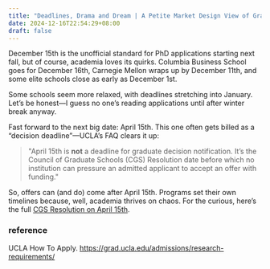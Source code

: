 ```yaml
---
title: "Deadlines, Drama and Dream | A Petite Market Design View of Grad School Admissions"
date: 2024-12-16T22:54:29+08:00
draft: false
---
```


December 15th is the unofficial standard for PhD applications starting next fall, but of course, academia loves its quirks. Columbia Business School goes for December 16th, Carnegie Mellon wraps up by December 11th, and some elite schools close as early as December 1st.

Some schools seem more relaxed, with deadlines stretching into January. Let’s be honest—I guess no one’s reading applications until after winter break anyway.

Fast forward to the next big date: April 15th. This one often gets billed as a “decision deadline”—UCLA’s FAQ clears it up:

> "April 15th is **not** a deadline for graduate decision notification. It’s the Council of Graduate Schools (CGS) Resolution date before which no institution can pressure an admitted applicant to accept an offer with funding."

So, offers can (and do) come after April 15th. Programs set their own timelines because, well, academia thrives on chaos. For the curious, here’s the full [CGS Resolution on April 15th](https://cgsnet.org/resources/for-current-prospective-graduate-students/april-15-resolution/).

### reference

UCLA How To Apply. https://grad.ucla.edu/admissions/research-requirements/
